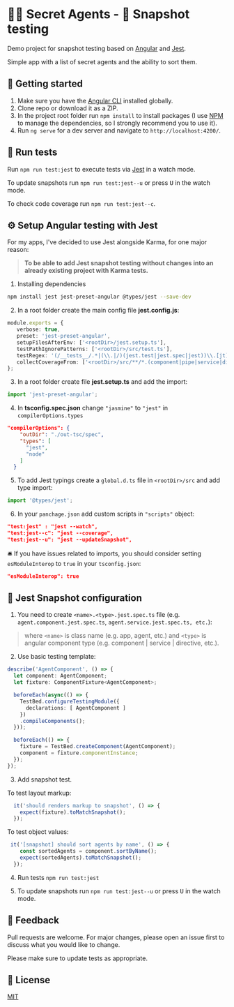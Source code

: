 # 🤵🤵‍ Secret Agents - 📸 Snapshot testing

Demo project for snapshot testing based on [Angular](https://angular.io/) and [Jest](https://jestjs.io/). 

Simple app with a list of secret agents and the ability to sort them.

## 🏁 Getting started
1. Make sure you have the [Angular CLI](https://cli.angular.io/) installed globally.
2. Clone repo or download it as a ZIP.
3. In the project root folder run `npm install` to install packages (I use [NPM](https://www.npmjs.com/get-npm) to manage the dependencies, so I strongly recommend you to use it).
4. Run `ng serve` for a dev server and navigate to `http://localhost:4200/`.

## 🧪 Run tests 

Run `npm run test:jest` to execute tests via [Jest](https://jestjs.io/) in a watch mode. 

To update snapshots run `npm run test:jest--u` or press <kbd>U</kbd> in the watch mode. 

To check code coverage run `npm run test:jest--c`.


## ⚙️ Setup Angular testing with Jest

For my apps, I've decided to use Jest alongside Karma, for one major reason: 

>**To be able to add Jest snapshot testing without changes into an already existing project with Karma tests.**

1. Installing dependencies
```bash
npm install jest jest-preset-angular @types/jest --save-dev
``` 
2. In a root folder create the main config file
 **jest.config.js**:
 ```typescript
module.exports = {
    verbose: true,
    preset: 'jest-preset-angular',
    setupFilesAfterEnv: ['<rootDir>/jest.setup.ts'],
    testPathIgnorePatterns: ['<rootDir>/src/test.ts'],
    testRegex: '(/__tests__/.*|(\\.|/)(jest.test|jest.spec|jest))\\.[jt]sx?$',
    collectCoverageFrom: ['<rootDir>/src/**/*.(component|pipe|service|directive|resolver|guard|interceptor).ts']
};
 ```
3. In a root folder create file **jest.setup.ts** and add the import:
```typescript
import 'jest-preset-angular';
```
4. In **tsconfig.spec.json** change `"jasmine"` to `"jest"` in `compilerOptions.types`
```json 
"compilerOptions": {
    "outDir": "./out-tsc/spec",
    "types": [
      "jest",
      "node"
    ]
  }
```
5. To add Jest typings create a `global.d.ts` file in `<rootDir>/src` and add type import:
```typescript
import '@types/jest';
```
6. In your `panchage.json` add custom scripts in `"scripts"` object:
```json
"test:jest" : "jest --watch",
"test:jest--c": "jest --coverage",
"test:jest--u": "jest --updateSnapshot",
```

🛎️ If you have issues related to imports, you should consider setting `esModuleInterop` to `true` in your `tsconfig.json`:
```json
"esModuleInterop": true
```

## 📸 Jest Snapshot configuration


1. You need to create `<name>.<type>.jest.spec.ts` file (e.g. `agent.component.jest.spec.ts`, `agent.service.jest.spec.ts, etc.`):
>where `<name>` is class name (e.g. app, agent, etc.) and `<type>` is angular component type (e.g. component | service | directive, etc.). 

2. Use basic testing template:
```typescript
describe('AgentComponent', () => {
  let component: AgentComponent;
  let fixture: ComponentFixture<AgentComponent>;

  beforeEach(async(() => {
    TestBed.configureTestingModule({
      declarations: [ AgentComponent ]
    })
    .compileComponents();
  }));

  beforeEach(() => {
    fixture = TestBed.createComponent(AgentComponent);
    component = fixture.componentInstance;
  });
});
```
3. Add snapshot test.

To test layout markup: 
```typescript
  it('should renders markup to snapshot', () => {
    expect(fixture).toMatchSnapshot();
  });
```
To test object values:
```typescript
 it('[snapshot] should sort agents by name', () => {
    const sortedAgents = component.sortByName();
    expect(sortedAgents).toMatchSnapshot();
  });
```
4. Run tests
`npm run test:jest`

5. To update snapshots run `npm run test:jest--u` or press <kbd>U</kbd> in the watch mode. 

## 📢 Feedback 
Pull requests are welcome. For major changes, please open an issue first to discuss what you would like to change.

Please make sure to update tests as appropriate.

## 📄 License
[MIT](https://choosealicense.com/licenses/mit/)